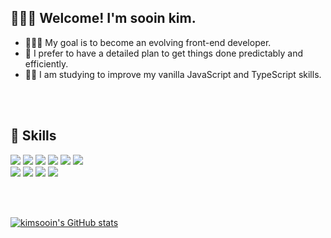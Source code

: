 ## 🙋🏻‍♀️ Welcome! I'm sooin kim.

- 👩🏻‍💻 My goal is to become an evolving front-end developer.
- 📝 I prefer to have a detailed plan to get things done predictably and efficiently. 
- ✍🏻 I am studying to improve my vanilla JavaScript and TypeScript skills.

<br>
<br>

## 🔸 Skills
<img src="https://img.shields.io/badge/HTML5-E34F26?style=flat-square&logo=html5&logoColor=fff"/>  <img src="https://img.shields.io/badge/CSS3-1572B6?style=flat-square&logo=css3&logoColor=fff"/>  <img src="https://img.shields.io/badge/SCSS-CC6699?style=flat-square&logo=Sass&logoColor=fff"/> <img src="https://img.shields.io/badge/Javascript-F7DF1E?style=flat-square&logo=javascript&logoColor=fff"/> <img src="https://img.shields.io/badge/React-61DAFB?style=flat-square&logo=react&logoColor=fff"/> <img src="https://img.shields.io/badge/Redux-764ABC?style=flat-square&logo=redux&logoColor=fff"/> <br> <img src="https://img.shields.io/badge/Bootstrap-7952B3?style=flat-square&logo=bootstrap&logoColor=fff"/> <img src="https://img.shields.io/badge/Figma-F24E1E?style=flat-square&logo=figma&logoColor=fff"/> <img src="https://img.shields.io/badge/Markdown-333?style=flat-square&logo=markdown&logoColor=fff"/> <img src="https://img.shields.io/badge/Gitgub-181717?style=flat-square&logo=github&logoColor=fff"/>

<br>
<br>

[![kimsooin's GitHub stats](https://github-readme-stats.vercel.app/api?username=kimsooin77)](https://github.com/kimsooin77/github-readme-stats)

